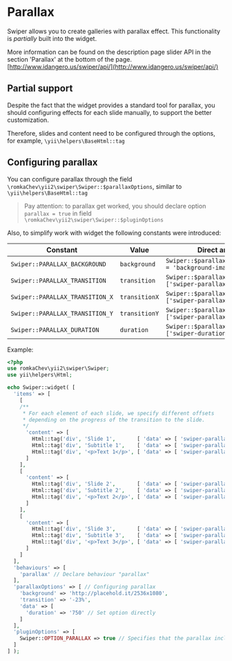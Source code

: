# Parallax

Swiper allows you to create galleries with parallax effect. 
This functionality is *partially* built into the widget.

More information can be found on the description page slider API
in the section 'Parallax' at the bottom of the page. [http://www.idangero.us/swiper/api/](http://www.idangero.us/swiper/api/)

## Partial support

Despite the fact that the widget provides a standard tool for parallax,
you should configuring effects for each slide manually,
to support the better customization.

Therefore, slides and content need to be configured through the options, for example, `\yii\helpers\BaseHtml::tag`

## Configuring parallax

You can configure parallax through the field `\romkaChev\yii2\swiper\Swiper::$parallaxOptions`, similar to `\yii\helpers\BaseHtml::tag`

> Pay attention: to parallax get worked, 
  you should declare option `parallax = true` in field `\romkaChev\yii2\swiper\Swiper::$pluginOptions`

Also, to simplify work with widget the following constants were introduced:

| Constant                        | Value         | Direct analogue                                                   |
|---------------------------------|---------------|-------------------------------------------------------------------|
| `Swiper::PARALLAX_BACKGROUND`   | `background`  | `Swiper::$parallaxOptions['style'] = 'background-image:url(...)'` |
| `Swiper::PARALLAX_TRANSITION`   | `transition`  | `Swiper::$parallaxOptions['data']['swiper-parallax']`             |
| `Swiper::PARALLAX_TRANSITION_X` | `transitionX` | `Swiper::$parallaxOptions['data']['swiper-parallax-x']`           |
| `Swiper::PARALLAX_TRANSITION_Y` | `transitionY` | `Swiper::$parallaxOptions['data']['swiper-parallax-y']`           |
| `Swiper::PARALLAX_DURATION`     | `duration`    | `Swiper::$parallaxOptions['data']['swiper-duration']`             |


Example:

```PHP
<?php
use romkaChev\yii2\swiper\Swiper;
use yii\helpers\Html;

echo Swiper::widget( [
  'items' => [
    [
    /**
     * For each element of each slide, we specify different offsets
     * depending on the progress of the transition to the slide.
     */
      'content' => [
        Html::tag('div', 'Slide 1',       [ 'data' => [ 'swiper-parallax' => -100 ] ] ),
        Html::tag('div', 'Subtitle 1',    [ 'data' => [ 'swiper-parallax' => -200 ] ] ),
        Html::tag('div', '<p>Text 1</p>', [ 'data' => [ 'swiper-parallax' => -300 ] ] ),
      ]
    ],
    [
      'content' => [
        Html::tag('div', 'Slide 2',       [ 'data' => [ 'swiper-parallax' => -100 ] ] ),
        Html::tag('div', 'Subtitle 2',    [ 'data' => [ 'swiper-parallax' => -200 ] ] ),
        Html::tag('div', '<p>Text 2</p>', [ 'data' => [ 'swiper-parallax' => -300 ] ] ),
      ]
    ],
    [
      'content' => [
        Html::tag('div', 'Slide 3',       [ 'data' => [ 'swiper-parallax' => -100 ] ] ),
        Html::tag('div', 'Subtitle 3',    [ 'data' => [ 'swiper-parallax' => -200 ] ] ),
        Html::tag('div', '<p>Text 3</p>', [ 'data' => [ 'swiper-parallax' => -300 ] ] ),
      ]
    ]
  ],
  'behaviours' => [
    'parallax' // Declare behaviour "parallax"
  ],
  'parallaxOptions' => [ // Configuring parallax
    'background' => 'http://placehold.it/2536x1080',
    'transition' => '-23%',
    'data' => [
      'duration' => '750' // Set option directly
    ]
  ],
  'pluginOptions' => [
    Swiper::OPTION_PARALLAX => true // Specifies that the parallax included
  ]
] );
```
